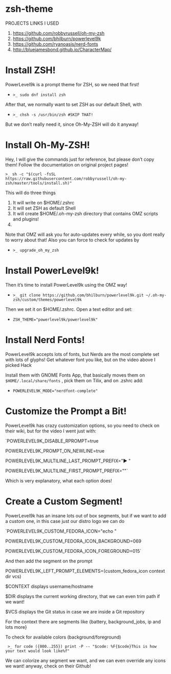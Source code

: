 # zsh-theme
PROJECTS LINKS I USED

1. https://github.com/robbyrussell/oh-my-zsh
2. https://github.com/bhilburn/powerlevel9k
3. https://github.com/ryanoasis/nerd-fonts
4. http://bluejamesbond.github.io/CharacterMap/

# Install ZSH!

PowerLevel9k is a prompt theme for ZSH, so we need that first!

  - `>_ sudo dnf install zsh`
 
After that, we normally want to set ZSH as our default Shell, with

  - `>_ chsh -s /usr/bin/zsh #SKIP THAT!`
  
But we don’t really need it, since Oh-My-ZSH will do it anyway!

# Install Oh-My-ZSH!
Hey, I will give the commands just for reference, but please don’t copy them! Follow the documentation on original project pages!

`>_ sh -c "$(curl -fsSL https://raw.githubusercontent.com/robbyrussell/oh-my-zsh/master/tools/install.sh)"`

This will do three things
1. It will write on $HOME/.zshrc
2. It will set ZSH as default Shell
3. It will create $HOME/.oh-my-zsh directory that contains OMZ scripts and plugins!
4. 
Note that OMZ will ask you for auto-updates every while, so you dont really to worry about that! Also you can force to check for updates by

  - `>_ upgrade_oh_my_zsh`
  
# Install PowerLevel9k!

Then it’s time to install PowerLevel9k using the OMZ way!

  - `>_ git clone https://github.com/bhilburn/powerlevel9k.git ~/.oh-my-zsh/custom/themes/powerlevel9k`
  
Then we set it on $HOME/.zshrc. Open a text editor and set:

  - `ZSH_THEME="powerlevel9k/powerlevel9k"`
  
# Install Nerd Fonts!

PowerLevel9k accepts lots of fonts, but Nerds are the most complete set with lots of glyphs! Get whatever font you like, but on the video above I picked Hack

Install them with GNOME Fonts App, that basically moves them on `$HOME/.local/share/fonts` , pick them on Tilix, and on .zshrc add:

  - `POWERLEVEL9K_MODE="nerdfont-complete"`

# Customize the Prompt a Bit!

PowerLevel9k has crazy customization options, so you need to check on their wiki, but for the video I went just with:

`POWERLEVEL9K_DISABLE_RPROMPT=true

POWERLEVEL9K_PROMPT_ON_NEWLINE=true

POWERLEVEL9K_MULTILINE_LAST_PROMPT_PREFIX="▶ "

POWERLEVEL9K_MULTILINE_FIRST_PROMPT_PREFIX=""`

Which is very explanatory, what each option does!

# Create a Custom Segment!

PowerLevel9k has an insane lots out of box segments, but if we want to add a custom one, in this case just our distro logo we can do

`POWERLEVEL9K_CUSTOM_FEDORA_ICON="echo <unicode logo icon> "

POWERLEVEL9K_CUSTOM_FEDORA_ICON_BACKGROUND=069

POWERLEVEL9K_CUSTOM_FEDORA_ICON_FOREGROUND=015`

And then add the segment on the prompt

POWERLEVEL9K_LEFT_PROMPT_ELEMENTS=(custom_fedora_icon context dir vcs)

$CONTEXT displays username/hostname

$DIR displays the current working directory, that we can even trim path if we want!

$VCS displays the Git status in case we are inside a Git repository

For the context there are segments like {battery, background_jobs, ip and lots more}

To check for available colors (background/foreground)

` >_ for code ({000..255}) print -P -- "$code: %F{$code}This is how your text would look like%f"`

We can colorize any segment we want, and we can even override any icons we want! anyway, check on their Github!
